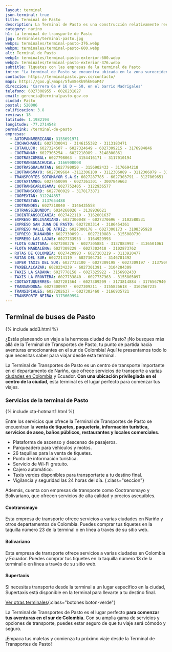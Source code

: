 ```yaml
---
layout: terminal
json-terminal: true
title: Terminal de Pasto
description: La Terminal de Pasto es una construcción relativamente reciente. Ahora es uno de los principales puntos de llegada de la ciudad de Pasto.
category: narino
h1: La terminal de transporte de Pasto
jpg: terminales/terminal-pasto.jpg
webps: terminales/terminal-pasto-376.webp
webpm: terminales/terminal-pasto-600.webp
alt: Terminal de Pasto
webp1: terminales/terminal-pasto-exterior-600.webp
webp2: terminales/terminal-pasto-exterior-376.webp
subtitle: Tiquetes con las empresas de la terminal de Pasto
intro: "La terminal de Pasto se encuentra ubicada en la zona suroccidental de la ciudad de Pasto, con fácil acceso vehicular y a través del transporte público."
contacto: https://terminalpasto.gov.co/contacto/
maps: https://goo.gl/maps/5fwm8eXk9hkN6oP47
direccion: 'Carrera 6a # 16 D – 50, en el barrio Madrigales'
telefono: 6027308955 - 6028231827
email: gerencia@terminalpasto.gov.co
ciudad: Pasto
postal: 520006
calificacion: 3.8
reviews: 18
latitude: 1.1982194
longitude: -77.2714548
permalink: /terminal-de-pasto
empresas:
  - AUTOPANAMERICANO: 3155691971
  - COCHACHAGUI: 6027330041 - 3146155382 - 3113183471
  - COTAXLUJO: 6027324507 - 6027324649 - 6027309215 - 3176984846
  - COOTRANAR: 6027305254 - 6027218989 - 3148300861
  - COOTRASCUMBAL: 6027798063 - 3154416171 - 3117010194
  - COOTRANSGUACHUCAL: 3166908008
  - COOTRASGUALMATAN: 6027790050 - 3156902433 - 3176694218
  - COOTRANSMAYO: 6027309684 -3112306100 - 3112306089 - 3112306079 - 3104614650
  - TRANSPORTES SOTOMAYOR S.A.S: 6027287785 - 6027303791 - 3127869651
  - COOTAXTAMBO: 6027450099 - 6027361301 - 3007849663
  - COOTRANSCARLOSAMA: 6027752405 - 3122936577
  - COOTRANSCORD: 6027780029 - 3178173871
  - COOPEXTAN: 312244857
  - COOTRASTAN: 3137654488
  - COOTRANDES: 6027218040 - 3146435558
  - COTRANSSIBUNDOY: 6024260026 - 3138936621
  - COOINTRANSOCEANIA: 6027422110 - 3162801637
  - EXPRESO BOLIVARIANO: 6027300048 - 6027370696 - 3102580531
  - EXPRESO SAN JUAN DE PASTO: 6027203314 - 3186454361
  - EXPRESO VALLE DE ATRIZ: 6027300178 - 6027300173 - 3108395928
  - EXPRESO JUANANBU: 6027330099 -  6027210883 - 3155080730
  - EXPRESO LAS LAJAS: 6027733953 - 3164929993
  - FLOTA GUAITARA: 6027200276 - 6027305881 - 3137083992 - 3136501061
  - FLOTA MAGDALENA: 6027309229 - 6027302418 - 3102873762
  - RUTAS DE COLOMBIA: 6027420993 - 6027203219 - 3113920477
  - RUTAS DEL SUR: 6027214119 - 6027304734 - 3146781492
  - SUPER TAXIS DEL SUR: 6027732100 - 6027309198 - 6027309197 - 313750997
  - TAXBELALCAZAR: 6028234239 - 6027301391 - 3104284309
  - TAXIS LA SABANA: 6027778158 - 6027325922 - 3156902433
  - TAXIS LA FRONTERA: 6027733840 - 6027737363 - 3155805097
  - COOTAXTUQUERRES: 6027281564 - 6027309209 - 3173814884 - 3176567940
  - TRANSANDONA: 6027300997 - 6027309211 - 3155826618 - 3162567235
  - TRANSIPIALES: 6027202637 - 6027302460 - 3166935721
  - TRANSPORTE NEIRA: 3173669994
---
```

## Terminal de buses de Pasto

{% include add3.html %}

¿Estás planeando un viaje a la hermosa ciudad de Pasto? ¡No busques más allá de la Terminal de Transportes de Pasto, tu punto de partida hacia aventuras emocionantes en el sur de Colombia! Aquí te presentamos todo lo que necesitas saber para viajar desde esta terminal.

La Terminal de Transportes de Pasto es un centro de transporte importante en el departamento de Nariño, que ofrece servicios de transporte a [varias ciudades en Colombia]({{site.baseurl}}/terminales-de-colombia) y Ecuador. **Con una ubicación privilegiada en el centro de la ciudad**, esta terminal es el lugar perfecto para comenzar tus viajes.

### Servicios de la terminal de Pasto

{% include cta-hotmart1.html %}

Entre los servicios que ofrece la Terminal de Transportes de Pasto se encuentran la **venta de tiquetes, paquetería, información turística, servicios de aseo, baños públicos, restaurantes y locales comerciales**.

* Plataforma de ascenso y descenso de pasajeros.
* Parqueadero para vehículos y motos.
* 26 taquillas para la venta de tiquetes.
* Punto de información turística.
* Servicio de Wi-Fi gratuito.
* Cajero automático.
* Taxis verdes disponibles para transportarte a tu destino final.
* Vigilancia y seguridad las 24 horas del día.
{:class="seccion"}

Además, cuenta con empresas de transporte como Cootransmayo y Bolivariano, que ofrecen servicios de alta calidad y precios asequibles.

#### Cootransmayo

Esta empresa de transporte ofrece servicios a varias ciudades en Nariño y otros departamentos de Colombia. Puedes comprar tus tiquetes en la taquilla número 23 de la terminal o en línea a través de su sitio web.

#### Bolivariano

Esta empresa de transporte ofrece servicios a varias ciudades en Colombia y Ecuador. Puedes comprar tus tiquetes en la taquilla número 13 de la terminal o en línea a través de su sitio web.

#### Supertaxis

Si necesitas transporte desde la terminal a un lugar específico en la ciudad, Supertaxis está disponible en la terminal para llevarte a tu destino final.

[Ver otras terminales](/terminales-de-colombia){:class="botones boton-verde"}

La Terminal de Transportes de Pasto es el lugar perfecto **para comenzar tus aventuras en el sur de Colombia**. Con su amplia gama de servicios y opciones de transporte, puedes estar seguro de que tu viaje será cómodo y seguro.

¡Empaca tus maletas y comienza tu próximo viaje desde la Terminal de Transportes de Pasto!
